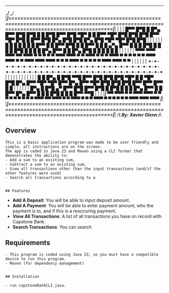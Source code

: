 _______                                                                                                                                          _______
\_____/                                                                                                                                          \_____/
 |___|============================================================================================================================================|___|
 | | |  █▀▀ █▀█ █   █▀▄ █▀▀ █▀█   █▀█ █ █ █▀█ █▀▀ █▀█ ▀█▀ █ █  █▀▀ ▀█▀ █▀█ █▀█ █▀█ █▀▀ ▀█▀ █▀█ █     █▀▀ █▀█ █▀▄ █▀█ █▀█ █▀▄ █▀█ ▀█▀ ▀█▀ █▀█ █▀█  | | |
 | | |  █ █ █ █ █   █ █ █▀▀ █ █   █▀▀ █▀█ █ █ █▀▀ █ █  █  ▄▀▄  █▀▀  █  █ █ █▀█ █ █ █    █  █▀█ █     █   █ █ █▀▄ █▀▀ █ █ █▀▄ █▀█  █   █  █ █ █ █  | | |
 | | |  ▀▀▀ ▀▀▀ ▀▀▀ ▀▀  ▀▀▀ ▀ ▀   ▀   ▀ ▀ ▀▀▀ ▀▀▀ ▀ ▀ ▀▀▀ ▀ ▀  ▀   ▀▀▀ ▀ ▀ ▀ ▀ ▀ ▀ ▀▀▀ ▀▀▀ ▀ ▀ ▀▀▀   ▀▀▀ ▀▀▀ ▀ ▀ ▀   ▀▀▀ ▀ ▀ ▀ ▀  ▀  ▀▀▀ ▀▀▀ ▀ ▀  | | |
 | | |    ✦-✦-✦-✦-✦-✦-✦-✦-✦-✦-✦-✦-✦-✦-✦-✦-✦-✦-✦-✦-✦-✦-✦-✦-✦-✦-✦-✦-✦-✦-✦-✦-✦-✦-✦-✦-✦-✦-✦-✦-✦-✦-✦-✦-✦-✦-✦-✦-✦-✦-✦-✦-✦-✦-✦-✦-✦                 | | |
 | | |                                                                                                                                            | | |
 | | |        █ █  █▀▄ █   █▀█ ▀▀█ █▀▀   █▀█   █▀█ █▀█ ▀█▀ █ █   ▀█▀ █▀█   █▀▄ █▀▀ ▀█▀ ▀█▀ █▀▀ █▀▄   █▀▀ ▀█▀ █▀█ █▀█ █▀█ █▀▀ █▀▀ █▀▀  █ █         | | |
 | | |             █▀▄ █   █▀█ ▄▀  █▀▀   █▀█   █▀▀ █▀█  █  █▀█    █  █ █   █▀▄ █▀▀  █   █  █▀▀ █▀▄   █▀▀  █  █ █ █▀█ █ █ █   █▀▀ ▀▀█              | | |
 |___|             ▀▀  ▀▀▀ ▀ ▀ ▀▀▀ ▀▀▀   ▀ ▀   ▀   ▀ ▀  ▀  ▀ ▀    ▀  ▀▀▀   ▀▀  ▀▀▀  ▀   ▀  ▀▀▀ ▀ ▀   ▀   ▀▀▀ ▀ ▀ ▀ ▀ ▀ ▀ ▀▀▀ ▀▀▀ ▀▀▀              |___|
 |___|============================================================================================================================================|___|
/_____\    By: Xavier Glenn                                                                                                                      /_____\
                                                                                                              
## Overview
~~~~~~~~~~~
This is a basic application program was made to be user friendly and simple, all instructions are on the screen. 
The app is coded in Java 23 and Maven using a CLI format that demonstrates the ability to:
- Add a sum to an existing sum,
- Subtract a sum to an existing sum,
- View all transactions other than the input transactions (and/if the other features were used)
- Search all transactions according to a 


## Features
~~~~~~~~~~~
- **Add A Deposit**: You will be able to input deposit amount.
- **Add A Payment**:  You will be able to enter payment amount, who the payment is to, and if this is a reoccuring payment.
- **View All Transactions**: A list of all transactions you have on record with Capstone Bank.
- **Search Transactions**: You can search 


## Requirements
~~~~~~~~~~~~~~~
- This program is coded using Java 23, so you must have a compatible device to run this program.
- Maven (for dependency management)


## Installation

- run capstoneBankCLI.java.